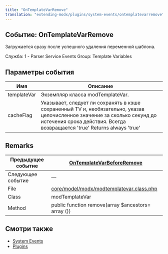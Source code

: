 ```yaml
---
title: "OnTemplateVarRemove"
translation: "extending-modx/plugins/system-events/ontemplatevarremove"
---
```


## Событие: OnTemplateVarRemove

Загружается сразу после успешного удаления переменной шаблона.

Служба: 1 - Parser Service Events
Group: Template Variables

## Параметры события

| Имя         | Описание                                                                                                                                                                                              |
| ----------- | ----------------------------------------------------------------------------------------------------------------------------------------------------------------------------------------------------- |
| templateVar | Экземпляр класса modTemplateVar.                                                                                                                                                                      |
| cacheFlag   | Указывает, следует ли сохранять в кэше сохраненный TV и, необязательно, указав целочисленное значение за сколько секунд до истечения срока действия. Всегда возвращается 'true' Returns always 'true' |

## Remarks

| Предыдущее событие | [OnTemplateVarBeforeRemove](extending-modx/plugins/system-events/ontemplatevarbeforeremove "OnTemplateVarBeforeRemove")                |
| ------------------ | -------------------------------------------------------------------------------------------------------------------------------------- |
| Следующее событие  | —                                                                                                                                     |
| File               | [core/model/modx/modtemplatevar.class.php](https://github.com/modxcms/revolution/blob/master/core/model/modx/modtemplatevar.class.php) |
| Class              | modTemplateVar                                                                                                                         |
| Method             | public function remove(array $ancestors= array ())                                                                                     |

## Смотри также

- [System Events](extending-modx/plugins/system-events "System Events")
- [Plugins](extending-modx/plugins "Plugins")
